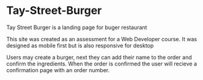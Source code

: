 # Tay-Street-Burger

Tay Street Burger is a landing page for buger restaurant

This site was created as an assessment for a Web Developer course. It was designed as mobile first but is also responsive for desktop  

Users may create a burger, next they can add their name to the order and confirm the ingredients. When the order is confirmed the user will recieve a confirmation page with an order number.
